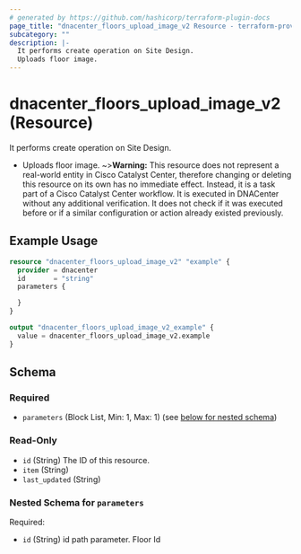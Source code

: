```yaml
---
# generated by https://github.com/hashicorp/terraform-plugin-docs
page_title: "dnacenter_floors_upload_image_v2 Resource - terraform-provider-dnacenter"
subcategory: ""
description: |-
  It performs create operation on Site Design.
  Uploads floor image.
---
```


# dnacenter_floors_upload_image_v2 (Resource)

It performs create operation on Site Design.

- Uploads floor image.
~>**Warning:**
This resource does not represent a real-world entity in Cisco Catalyst Center, therefore changing or deleting this resource on its own has no immediate effect.
Instead, it is a task part of a Cisco Catalyst Center workflow. It is executed in DNACenter without any additional verification. It does not check if it was executed before or if a similar configuration or action already existed previously.

## Example Usage

```terraform
resource "dnacenter_floors_upload_image_v2" "example" {
  provider = dnacenter
  id       = "string"
  parameters {

  }
}

output "dnacenter_floors_upload_image_v2_example" {
  value = dnacenter_floors_upload_image_v2.example
}
```

<!-- schema generated by tfplugindocs -->
## Schema

### Required

- `parameters` (Block List, Min: 1, Max: 1) (see [below for nested schema](#nestedblock--parameters))

### Read-Only

- `id` (String) The ID of this resource.
- `item` (String)
- `last_updated` (String)

<a id="nestedblock--parameters"></a>
### Nested Schema for `parameters`

Required:

- `id` (String) id path parameter. Floor Id
